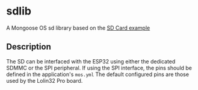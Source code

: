 # sdlib
A Mongoose OS sd library based on the [SD Card example](https://github.com/cesanta/esp-idf/tree/master/examples/storage/sd_card)

## Description
The SD can be interfaced with the ESP32 using either the dedicated SDMMC or the SPI peripheral.
If using the SPI interface, the pins should be defined in the application's `mos.yml`
The default configured pins are those used by the Lolin32 Pro board.




